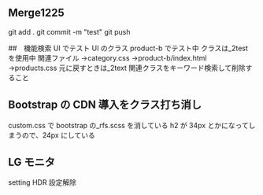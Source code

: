 ## Merge1225

git add .
git commit -m "test"
git push

##　機能検索 UI でテスト UI のクラス
product-b でテスト中
クラスは\_2test を使用中
関連ファイル
→category.css
→product-b/index.html
→products.css
元に戻すときは\_2text 関連クラスをキーワード検索して削除すること

## Bootstrap の CDN 導入をクラス打ち消し

custom.css で bootstrap の\_rfs.scss を消している
h2 が 34px とかになってしまうので、24px にしている

## LG モニタ

setting HDR 設定解除
